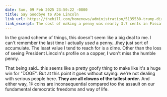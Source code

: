 ```yaml
---
date: Sun, 09 Feb 2025 23:50:22 -0800
title: Say Goodbye to Abe Lincoln
link_url: https://thehill.com/homenews/administration/5135530-trump-directs-treasury-to-stop-making-pennies/
link_excerpt: The cost of making a penny was nearly 3.7 cents in Fiscal Year 2024 and the coin has cost above face value to make for 19 consecutive fiscal years, according to the U.S. Mint’s annual report. Billionaire tech entrepreneur Elon Musk, who has been tasked by Trump with cutting waste in the U.S., targeted the penny in a post on X last month.
---
```


In the grand scheme of things, this doesn't seem like a big deal to me. I can't remember the last time I actually _used_ a penny…they just sort of accumulate. The least value I tend to reach for is a dime. Other than the loss of seeing President Lincoln's profile on a copper, I won't miss the humble penny.

That being said…this seems like a pretty goofy thing to make like it's a huge win for "DOGE". But at this point it goes without saying: we're not dealing with serious people here. **They are all clowns of the tallest order.** And either way, 1¢ coins are inconsequential compared too the assault on our fundamental democratic freedoms and way of life.
